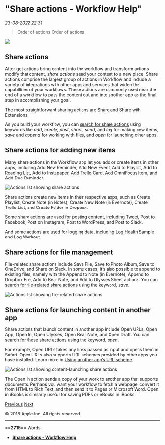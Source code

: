 # "Share actions - Workflow Help"

*23-08-2022 22:31* 

> Order of actions
Order of actions

![](https://help.apple.com/workflow/en.lproj/GlobalArt/AppIconDefault_Workflow.png)

## Share actions

After get actions bring content into the workflow and transform actions modify that content, *share actions* send your content to a new place. Share actions comprise the largest group of actions in Workflow and include a variety of integrations with other apps and services that widen the capabilities of your workflows. These actions are commonly used near the end of a workflow to pass the content out and into another app as the final step in accomplishing your goal.

The most straightforward sharing actions are Share and Share with Extensions.

As you build your workflow, you can [search for share actions](https://help.apple.com/workflow/#/apdc33e4f4da?sub=apd4287f86d0) using keywords like *add*, *create*, *post*, *share*, *send*, and *log* for making new items, *save* and *append* for working with files, and *open* for launching other apps.

## Share actions for adding new items

Many share actions in the Workflow app let you add or create items in other apps, including Add New Reminder, Add New Event, Add to Playlist, Add to Reading List, Add to Instapaper, Add Trello Card, Add OmniFocus Item, and Add Due Reminder.

![Actions list showing share actions](https://help.apple.com/workflow/en.lproj/Art/S0105_ShareAdd.png)

Share actions create new items in their respective apps, such as Create Playlist, Create Note (in Notes), Create New Note (in Evernote), Create Trello List, and Create Folder in Dropbox.

Some share actions are used for posting content, including Tweet, Post to Facebook, Post on Instagram, Post to WordPress, and Post to Slack.

And some actions are used for logging data, including Log Health Sample and Log Workout.

## Share actions for file management

File-related share actions include Save File, Save to Photo Album, Save to OneDrive, and Share on Slack. In some cases, it’s also possible to append to existing files, namely with the Append to Note (in Evernote), Append to Dropbox File, Add to Bear Note, and Add to Ulysses Sheet actions. You can [search for file-related share actions](https://help.apple.com/workflow/#/apdc33e4f4da?sub=apd4287f86d0) using the keyword, *save*.

![Actions list showing file-related share actions](https://help.apple.com/workflow/en.lproj/Art/S0106_ShareSave.png)

## Share actions for launching content in another app

Share actions that launch content in another app include Open URLs, Open App, Open In, Open Ulysses, Open Bear Note, and Open Draft. You can [search for these share actions](https://help.apple.com/workflow/#/apdc33e4f4da?sub=apd4287f86d0) using the keyword, *open*.

For example, Open URLs takes any links passed as input and opens them in Safari. Open URLs also supports URL schemes provided by other apps you have installed. Learn more in [Using another app’s URL scheme](https://help.apple.com/workflow/#/apd68802640c).

![Actions list showing content-launching share actions](https://help.apple.com/workflow/en.lproj/Art/S0107_ShareOpen.png)

The Open In action sends a copy of your work to another app that supports documents. Perhaps you want your workflow to fetch a webpage, convert it from HTML to Rich Text, and then send it to Pages or Microsoft Word. Open in iBooks is similarly useful for saving PDFs or eBooks in iBooks.

[Previous](https://help.apple.com/workflow/#/apd1d9413cfb) [Next](https://help.apple.com/workflow/#/apda75604f37)

© 2018 Apple Inc. All rights reserved.
***

==**2715**== Words

- **[Share actions - Workflow Help](https://help.apple.com/workflow/#/apdaf74d75a5)**